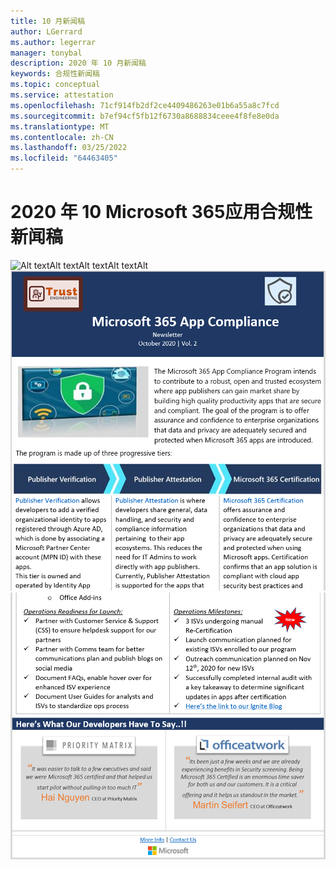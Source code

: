 ```yaml
---
title: 10 月新闻稿
author: LGerrard
ms.author: legerrar
manager: tonybal
description: 2020 年 10 月新闻稿
keywords: 合规性新闻稿
ms.topic: conceptual
ms.service: attestation
ms.openlocfilehash: 71cf914fb2df2ce4409486263e01b6a55a8c7fcd
ms.sourcegitcommit: b7ef94cf5fb12f6730a8688834ceee4f8fe8e0da
ms.translationtype: MT
ms.contentlocale: zh-CN
ms.lasthandoff: 03/25/2022
ms.locfileid: "64463405"
---
```

# <a name="october-2020-microsoft-365-app-compliance-newsletter"></a>2020 年 10 Microsoft 365应用合规性新闻稿

![Alt textAlt textAlt![](../media/Oct_SS2.PNG)
 textAlt textAlt](../media/Oct_SS3.PNG)
![ text](../media/Oct_SS1_New.png)
![](../media/Oct_SS4.PNG)

